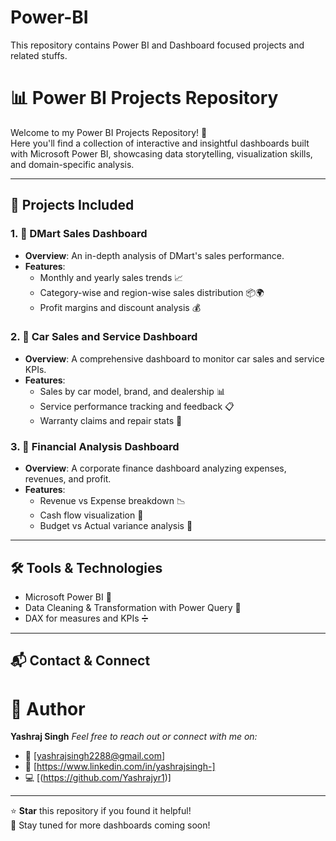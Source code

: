 # Power-BI
This repository contains Power BI and Dashboard focused projects and related stuffs.

# 📊 Power BI Projects Repository

Welcome to my Power BI Projects Repository! 🚀  
Here you'll find a collection of interactive and insightful dashboards built with Microsoft Power BI, showcasing data storytelling, visualization skills, and domain-specific analysis.

---

## 📁 Projects Included

### 1. 🛒 DMart Sales Dashboard
- **Overview**: An in-depth analysis of DMart's sales performance.
- **Features**:
  - Monthly and yearly sales trends 📈  
  - Category-wise and region-wise sales distribution 📦🌍  
  - Profit margins and discount analysis 💰

### 2. 🚗 Car Sales and Service Dashboard
- **Overview**: A comprehensive dashboard to monitor car sales and service KPIs.
- **Features**:
  - Sales by car model, brand, and dealership 📊  
  - Service performance tracking and feedback 📋  
  - Warranty claims and repair stats 🔧

### 3. 💼 Financial Analysis Dashboard
- **Overview**: A corporate finance dashboard analyzing expenses, revenues, and profit.
- **Features**:
  - Revenue vs Expense breakdown 📉  
  - Cash flow visualization 💸  
  - Budget vs Actual variance analysis 📌

---

## 🛠 Tools & Technologies
- Microsoft Power BI 🧩
- Data Cleaning & Transformation with Power Query 🧼
- DAX for measures and KPIs ➗

---

## 📬 Contact & Connect
# 👤 Author
**Yashraj Singh**
*Feel free to reach out or connect with me on:*
- 📧 [yashrajsingh2288@gmail.com]
- 🔗 [https://www.linkedin.com/in/yashrajsingh-]
- 💻 [(https://github.com/Yashrajyr1)]

---

⭐ **Star** this repository if you found it helpful!  
📢 Stay tuned for more dashboards coming soon!


